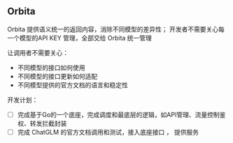 ## Orbita

Orbita 提供语义统一的返回内容，消除不同模型的差异性； 开发者不需要关心每一个模型的API KEY 管理，全部交给 Orbita 统一管理  


让调用者不需要关心：
- 不同模型的接口如何使用
- 不同模型的接口更新如何适配
- 不同模型提供的官方文档的语言和稳定性


开发计划：  
- [ ] 完成基于Go的一个底座，完成调度和最底层的逻辑，如API管理、流量控制鉴权、转发拦截封装
- [ ] 完成 ChatGLM 的官方文档调用和测试，接入底座接口 ， 提供服务